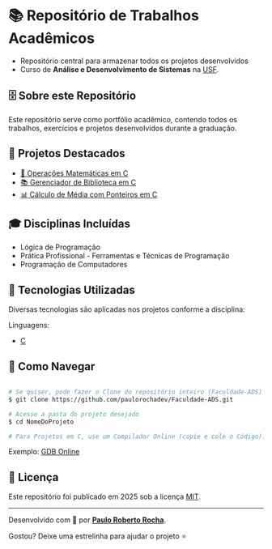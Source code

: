 # 📚 Repositório de Trabalhos Acadêmicos

- Repositório central para armazenar todos os projetos desenvolvidos
- Curso de **Análise e Desenvolvimento de Sistemas** na [USF][usf_site].
<!-- - Organizado por disciplinas e tipos de projetos -->

## :file_cabinet: Sobre este Repositório

Este repositório serve como portfólio acadêmico, contendo todos os trabalhos, exercícios e projetos desenvolvidos durante a graduação.
<!-- Os projetos estão organizados em pastas por disciplina ou tipo de atividade. -->

<!-- ## :file_folder: Estrutura do Repositório -->

## :pushpin: Projetos Destacados

- [🧮 Operações Matemáticas em C][operacoes_matematicas_c]
- [📚 Gerenciador de Biblioteca em C][gerenciador_biblioteca_c]
- [📊 Cálculo de Média com Ponteiros em C][calculo_media_ponteiros_c]

## :mortar_board: Disciplinas Incluídas

- Lógica de Programação
- Prática Profissional - Ferramentas e Técnicas de Programação
- Programação de Computadores

## :rocket: Tecnologias Utilizadas

Diversas tecnologias são aplicadas nos projetos conforme a disciplina:

Linguagens:
- [C][c]

## :open_file_folder: Como Navegar

```bash

# Se quiser, pode fazer o Clone do repositório inteiro (Faculdade-ADS)
$ git clone https://github.com/paulorochadev/Faculdade-ADS.git

# Acesse a pasta do projeto desejado
$ cd NomeDoProjeto

# Para Projetos em C, use um Compilador Online (copie e cole o Código):

```
Exemplo: [GDB Online][gdb_online_site]

## :scroll: Licença

Este repositório foi publicado em 2025 sob a licença [MIT](./LICENSE).

-------------

Desenvolvido com :green_heart: por [**Paulo Roberto Rocha**][linkdin_eu].

Gostou? Deixe uma estrelinha para ajudar o projeto :star:

[operacoes_matematicas_c]: https://github.com/paulorochadev/Faculdade-ADS/tree/main/OperacoesMatematicas
[gerenciador_biblioteca_c]: https://github.com/paulorochadev/Faculdade-ADS/tree/main/GerenciadorDeBiblioteca
[calculo_media_ponteiros_c]: https://github.com/paulorochadev/Faculdade-ADS/tree/main/CalculoMediaArray

[c]: https://www.c-language.org/
[gdb_online_site]: https://www.onlinegdb.com/
[usf_site]: https://www.usf.edu.br/
[linkdin_eu]: https://www.linkedin.com/in/paulo-rocha-b8556980/